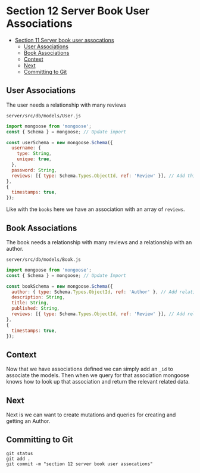# Section 12 Server Book User Associations
<!-- TOC -->

- [Section 11 Server book user assocations](#section-11-server-book-user-assocations)
  - [User Associations](#user-associations)
  - [Book Associations](#book-associations)
  - [Context](#context)
  - [Next](#next)
  - [Committing to Git](#committing-to-git)

<!-- /TOC -->

## User Associations

The user needs a relationship with many reviews

`server/src/db/models/User.js`
```js
import mongoose from 'mongoose';
const { Schema } = mongoose; // Update import

const userSchema = new mongoose.Schema({
  username: {
    type: String,
    unique: true,
  },
  password: String,
  reviews: [{ type: Schema.Types.ObjectId, ref: 'Review' }], // Add this line
},
{ 
  timestamps: true,
});
```

Like with the `books` here we have an association with an array of `reviews`.

## Book Associations

The book needs a relationship with many reviews and a relationship with an author.

`server/src/db/models/Book.js`
```js
import mongoose from 'mongoose';
const { Schema } = mongoose; // Update Import

const bookSchema = new mongoose.Schema({
  author: { type: Schema.Types.ObjectId, ref: 'Author' }, // Add relationship
  description: String,
  title: String,
  published: String,
  reviews: [{ type: Schema.Types.ObjectId, ref: 'Review' }], // Add relationship
},
{ 
  timestamps: true,
});

```

## Context

Now that we have associations defined we can simply add an `_id` to associate the models. Then when we query for that association mongoose knows how to look up that association and return the relevant related data.

## Next

Next is we can want to create mutations and queries for creating and getting an Author. 

## Committing to Git

```
git status
git add .
git commit -m "section 12 server book user assocations"
```